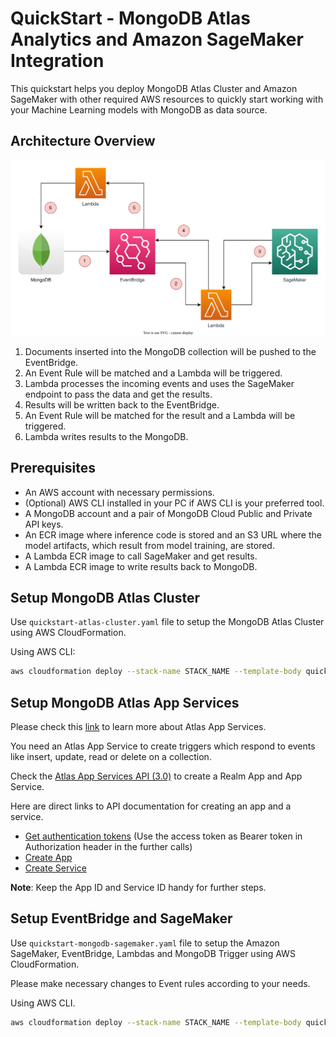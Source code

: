 # QuickStart - MongoDB Atlas Analytics and Amazon SageMaker Integration

This quickstart helps you deploy MongoDB Atlas Cluster and Amazon SageMaker with other required AWS resources to quickly start working with your Machine Learning models with MongoDB as data source.

## Architecture Overview

![](mongodb-sagemaker-quickstart.svg)

1. Documents inserted into the MongoDB collection will be pushed to the EventBridge.
2. An Event Rule will be matched and a Lambda will be triggered.
3. Lambda processes the incoming events and uses the SageMaker endpoint to pass the data and get the results.
4. Results will be written back to the EventBridge.
5. An Event Rule will be matched for the result and a Lambda will be triggered.
6. Lambda writes results to the MongoDB.

## Prerequisites

- An AWS account with necessary permissions.
- (Optional) AWS CLI installed in your PC if AWS CLI is your preferred tool.
- A MongoDB account and a pair of MongoDB Cloud Public and Private API keys.
- An ECR image where inference code is stored and an S3 URL where the model artifacts, which result from model training, are stored.
- A Lambda ECR image to call SageMaker and get results.
- A Lambda ECR image to write results back to MongoDB.

## Setup MongoDB Atlas Cluster

Use `quickstart-atlas-cluster.yaml` file to setup the MongoDB Atlas Cluster using AWS CloudFormation.

Using AWS CLI:

```bash
aws cloudformation deploy --stack-name STACK_NAME --template-body quickstart-atlas-cluster.yaml
```

## Setup MongoDB Atlas App Services

Please check this [link](https://www.mongodb.com/docs/atlas/app-services/) to learn more about Atlas App Services.

You need an Atlas App Service to create triggers which respond to events like insert, update, read or delete on a collection.

Check the [Atlas App Services API (3.0)](https://www.mongodb.com/docs/atlas/app-services/admin/api/v3/) to create a Realm App and App Service.

Here are direct links to API documentation for creating an app and a service.

- [Get authentication tokens](https://www.mongodb.com/docs/atlas/app-services/admin/api/v3/#section/Get-Authentication-Tokens) (Use the access token as Bearer token in Authorization header in the further calls)
- [Create App](https://www.mongodb.com/docs/atlas/app-services/admin/api/v3/#tag/apps/operation/adminCreateApplication)
- [Create Service](https://www.mongodb.com/docs/atlas/app-services/admin/api/v3/#tag/services/operation/adminCreateService)

**Note**: Keep the App ID and Service ID handy for further steps.

## Setup EventBridge and SageMaker

Use `quickstart-mongodb-sagemaker.yaml` file to setup the Amazon SageMaker, EventBridge, Lambdas and MongoDB Trigger using AWS CloudFormation.

Please make necessary changes to Event rules according to your needs.

Using AWS CLI.

```bash
aws cloudformation deploy --stack-name STACK_NAME --template-body quickstart-mongodb-sagemaker.yaml
```
